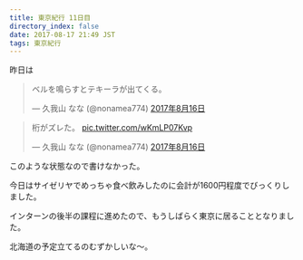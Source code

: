 ```yaml
---
title: 東京紀行 11日目
directory_index: false
date: 2017-08-17 21:49 JST
tags: 東京紀行
---
```


昨日は

<blockquote class="twitter-tweet" data-lang="ja"><p lang="ja" dir="ltr">ベルを鳴らすとテキーラが出てくる。</p>&mdash; 久我山 なな (@nonamea774) <a href="https://twitter.com/nonamea774/status/897810313034072064">2017年8月16日</a></blockquote>
<script async src="//platform.twitter.com/widgets.js" charset="utf-8"></script>

<blockquote class="twitter-tweet" data-lang="ja"><p lang="ja" dir="ltr">桁がズレた。 <a href="https://t.co/wKmLP07Kvp">pic.twitter.com/wKmLP07Kvp</a></p>&mdash; 久我山 なな (@nonamea774) <a href="https://twitter.com/nonamea774/status/897831582219685888">2017年8月16日</a></blockquote>

このような状態なので書けなかった。

今日はサイゼリヤでめっちゃ食べ飲みしたのに会計が1600円程度でびっくりしました。

インターンの後半の課程に進めたので、もうしばらく東京に居ることとなりました。

北海道の予定立てるのむずかしいな～。
